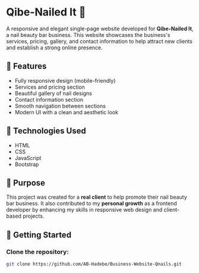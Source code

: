 # Qibe-Nailed It 💅

A responsive and elegant single-page website developed for **Qibe-Nailed It**, a nail beauty bar business. This website showcases the business's services, pricing, gallery, and contact information to help attract new clients and establish a strong online presence.

## 🌟 Features

- Fully responsive design (mobile-friendly)
- Services and pricing section
- Beautiful gallery of nail designs
- Contact information section
- Smooth navigation between sections
- Modern UI with a clean and aesthetic look

## 🔧 Technologies Used

- HTML
- CSS
- JavaScript
- Bootstrap

## 🎯 Purpose

This project was created for a **real client** to help promote their nail beauty bar business. It also contributed to my **personal growth** as a frontend developer by enhancing my skills in responsive web design and client-based projects.

## 🚀 Getting Started

### Clone the repository:
```bash
git clone https://github.com/AB-Hadebe/Business-Website-Qnails.git
